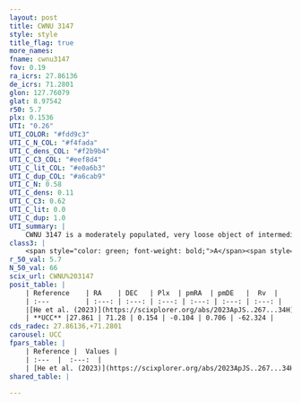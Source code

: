 ```yaml
---
layout: post
title: CWNU 3147
style: style
title_flag: true
more_names: 
fname: cwnu3147
fov: 0.19
ra_icrs: 27.86136
de_icrs: 71.2801
glon: 127.76079
glat: 8.97542
r50: 5.7
plx: 0.1536
UTI: "0.26"
UTI_COLOR: "#fdd9c3"
UTI_C_N_COL: "#f4fada"
UTI_C_dens_COL: "#f2b9b4"
UTI_C_C3_COL: "#eef8d4"
UTI_C_lit_COL: "#e0a6b3"
UTI_C_dup_COL: "#a6cab9"
UTI_C_N: 0.58
UTI_C_dens: 0.11
UTI_C_C3: 0.62
UTI_C_lit: 0.0
UTI_C_dup: 1.0
UTI_summary: |
    CWNU 3147 is a moderately populated, very loose object of intermediate C3 quality. It was recently reported in the literature.
class3: |
    <span style="color: green; font-weight: bold;">A</span><span style="color: red; font-weight: bold;">C</span>
r_50_val: 5.7
N_50_val: 66
scix_url: CWNU%203147
posit_table: |
    | Reference    | RA    | DEC   | Plx  | pmRA  | pmDE   |  Rv  |
    | :---         | :---: | :---: | :---: | :---: | :---: | :---: |
    |[He et al. (2023)](https://scixplorer.org/abs/2023ApJS..267...34H) | 27.787 | 71.297 | 0.158 | -0.101 | 0.691 | -48.34 |
    | **UCC** |27.861 | 71.28 | 0.154 | -0.104 | 0.706 | -62.324 | 
cds_radec: 27.86136,+71.2801
carousel: UCC
fpars_table: |
    | Reference |  Values |
    | :---  |  :---:  |
    | [He et al. (2023)](https://scixplorer.org/abs/2023ApJS..267...34H) | `A0=1.4, m-M=13.75, logA=9.4` |
shared_table: |
    
---
```

